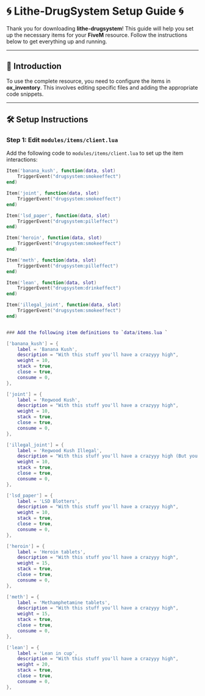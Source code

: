 
# 🌀 Lithe-DrugSystem Setup Guide 🌀

Thank you for downloading **lithe-drugsystem**! This guide will help you set up the necessary items for your **FiveM** resource. Follow the instructions below to get everything up and running.

---

## 📄 Introduction

To use the complete resource, you need to configure the items in **ox_inventory**. This involves editing specific files and adding the appropriate code snippets.

---

## 🛠️ Setup Instructions

### Step 1: Edit `modules/items/client.lua`

Add the following code to `modules/items/client.lua` to set up the item interactions:

```lua
Item('banana_kush', function(data, slot)
    TriggerEvent("drugsystem:smokeeffect")
end)

Item('joint', function(data, slot)
    TriggerEvent("drugsystem:smokeeffect")
end)

Item('lsd_paper', function(data, slot)
    TriggerEvent("drugsystem:pilleffect")
end)

Item('heroin', function(data, slot)
    TriggerEvent("drugsystem:smokeeffect")
end)

Item('meth', function(data, slot)
    TriggerEvent("drugsystem:pilleffect")
end)

Item('lean', function(data, slot)
    TriggerEvent("drugsystem:drinkeffect")
end)

Item('illegal_joint', function(data, slot)
    TriggerEvent("drugsystem:smokeeffect")
end)


### Add the following item definitions to `data/items.lua `

['banana_kush'] = {
    label = 'Banana Kush',
    description = "With this stuff you'll have a crazyyy high",
    weight = 10,
    stack = true,
    close = true,
    consume = 0,
},

['joint'] = {
    label = 'Regwood Kush',
    description = "With this stuff you'll have a crazyyy high",
    weight = 10,
    stack = true,
    close = true,
    consume = 0,
},

['illegal_joint'] = {
    label = 'Regwood Kush Illegal',
    description = "With this stuff you'll have a crazyyy high (But you can get arrested)",
    weight = 10,
    stack = true,
    close = true,
    consume = 0,
},

['lsd_paper'] = {
    label = 'LSD Blotters',
    description = "With this stuff you'll have a crazyyy high",
    weight = 10,
    stack = true,
    close = true,
    consume = 0,
},

['heroin'] = {
    label = 'Heroin tablets',
    description = "With this stuff you'll have a crazyyy high",
    weight = 15,
    stack = true,
    close = true,
    consume = 0,
},

['meth'] = {
    label = 'Methamphetamine tablets',
    description = "With this stuff you'll have a crazyyy high",
    weight = 15,
    stack = true,
    close = true,
    consume = 0,
},

['lean'] = {
    label = 'Lean in cup',
    description = "With this stuff you'll have a crazyyy high",
    weight = 20,
    stack = true,
    close = true,
    consume = 0,
},
